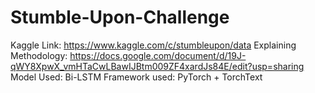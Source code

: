 # Stumble-Upon-Challenge

Kaggle Link: https://www.kaggle.com/c/stumbleupon/data 
Explaining Methodology: https://docs.google.com/document/d/19J-qWY8XpwX_vmHTaCwLBawIJBtm009ZF4xardJs84E/edit?usp=sharing 
Model Used: Bi-LSTM 
Framework used: PyTorch + TorchText
